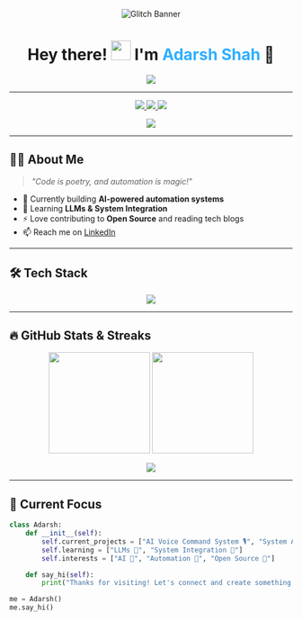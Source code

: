 <!-- Neon Glow Animated Banner -->
<p align="center">
  <img src="https://svg-banners.vercel.app/api?type=glitch&text1=Adarsh%20Shah%20🚀&width=800&height=200" alt="Glitch Banner" />
</p>

<h1 align="center">
  Hey there! <img src="https://media.giphy.com/media/hvRJCLFzcasrR4ia7z/giphy.gif" width="35px" height="35px"/>  
  I'm <span style="color:#2EAFFF;">Adarsh Shah</span> 🚀
</h1>

<p align="center">
  <img src="https://readme-typing-svg.herokuapp.com?font=Fira+Code&pause=1000&center=true&vCenter=true&color=00F0FF&width=500&lines=AI+Developer+%F0%9F%A4%96;System+Automation+Engineer+%F0%9F%94%A7;Python+Developer+%F0%9F%90%8D;Open+Source+Enthusiast+%E2%9C%A8;Let's+Build+Something+Awesome!+🚀">
</p>

---

<!-- Badges -->
<p align="center">
  <a href="https://www.linkedin.com/in/adarsh-shah-3b713122a" target="_blank">
    <img src="https://img.shields.io/badge/LinkedIn-0077B5.svg?style=for-the-badge&logo=linkedin&logoColor=white"/>
  </a>
  <a href="https://twitter.com/AdarshShah2485" target="_blank">
    <img src="https://img.shields.io/badge/Twitter-1DA1F2.svg?style=for-the-badge&logo=twitter&logoColor=white"/>
  </a>
  <a href="https://instagram.com/at2_os" target="_blank">
    <img src="https://img.shields.io/badge/Instagram-E4405F.svg?style=for-the-badge&logo=instagram&logoColor=white"/>
  </a>
</p>

<p align="center">
  <img src="https://komarev.com/ghpvc/?username=adarsh832&style=for-the-badge&color=2EAFFF"/>
</p>

---

## 🧙‍♂️ About Me
> *"Code is poetry, and automation is magic!"*

- 🔭 Currently building **AI-powered automation systems**
- 🌱 Learning **LLMs & System Integration**
- ⚡ Love contributing to **Open Source** and reading tech blogs
- 📫 Reach me on [LinkedIn](https://www.linkedin.com/in/adarsh-shah-3b713122a)

---

## 🛠️ Tech Stack

<p align="center">
  <img src="https://skillicons.dev/icons?i=python,java,html,css,javascript,firebase,androidstudio,wordpress,git,vscode,linux&theme=dark" />
</p>

---

## 🔥 GitHub Stats & Streaks

<p align="center">
  <img src="https://github-readme-stats.vercel.app/api?username=adarsh832&show_icons=true&theme=radical&hide_border=true" height="180"/>
  <img src="https://github-readme-stats.vercel.app/api/top-langs/?username=adarsh832&layout=compact&theme=radical&hide_border=true" height="180"/>
</p>

<p align="center">
  <img src="https://github-readme-streak-stats.herokuapp.com?user=adarsh832&theme=radical&hide_border=true" />
</p>

---

## 🎯 Current Focus
```python
class Adarsh:
    def __init__(self):
        self.current_projects = ["AI Voice Command System 🎙️", "System Automation 🤖"]
        self.learning = ["LLMs 🧠", "System Integration 🔄"]
        self.interests = ["AI 🤖", "Automation 🔧", "Open Source 🌟"]

    def say_hi(self):
        print("Thanks for visiting! Let's connect and create something amazing! 🚀")

me = Adarsh()
me.say_hi()
